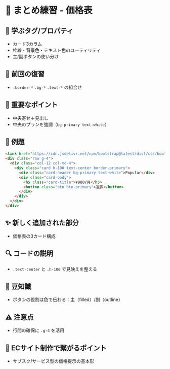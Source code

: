 # 🧠 まとめ練習 - 価格表

## 🧩 学ぶタグ/プロパティ
- カード3カラム
- 枠線・背景色・テキスト色のユーティリティ
- 主/副ボタンの使い分け

## 🔁 前回の復習
- `.border-*` `.bg-*` `.text-*` の組合せ

## 📌 重要なポイント
- 中央寄せ＋見出し
- 中央のプランを強調（`bg-primary text-white`）

## 🧪 例題
```html
<link href="https://cdn.jsdelivr.net/npm/bootstrap@latest/dist/css/bootstrap.min.css" rel="stylesheet">
<div class="row g-4">
  <div class="col-12 col-md-4">
    <div class="card h-100 text-center border-primary">
      <div class="card-header bg-primary text-white">Popular</div>
      <div class="card-body">
        <h5 class="card-title">¥980/月</h5>
        <button class="btn btn-primary">選択</button>
      </div>
    </div>
  </div>
</div>
```

## ✨ 新しく追加された部分
- 価格表の3カード構成

## 🔍 コードの説明
- `.text-center` と `.h-100` で見映えを整える

## 📖 豆知識
- ボタンの役割は色で伝わる：主（filled）/副（outline）

## ⚠️ 注意点
- 行間の確保に `.g-4` を活用

## 🛒 ECサイト制作で繋がるポイント
- サブスク/サービス型の価格提示の基本形
